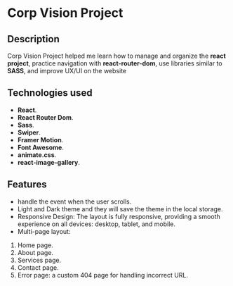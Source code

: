 # Corp Vision Project

## Description
Corp Vision Project helped me learn how to manage and organize the **react project**, practice navigation with **react-router-dom**, use libraries similar to **SASS**, and improve UX/UI on the website

## Technologies used
- **React**.
- **React Router Dom**.
- **Sass**.
- **Swiper**.
- **Framer Motion**.
- **Font Awesome**.
- **animate.css**.
- **react-image-gallery**.

## Features
- handle the event when the user scrolls.
- Light and Dark theme and they will save the theme in the local storage.
- Responsive Design: The layout is fully responsive, providing a smooth experience on all devices: desktop, tablet, and mobile.
- Multi-page layout:
 1. Home page.
 2. About page.
 3. Services page.
 4. Contact page.
 5. Error page: a custom 404 page for handling incorrect URL.


